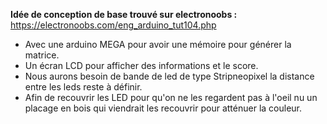 
__Idée de conception de base trouvé sur electronoobs :__ https://electronoobs.com/eng_arduino_tut104.php 
* Avec une arduino MEGA pour avoir une mémoire pour générer la matrice.
* Un écran LCD pour afficher des informations et le score.
* Nous aurons besoin de bande de led de type Stripneopixel la distance entre les leds reste à définir.
* Afin de recouvrir les LED pour qu'on ne les regardent pas à l'oeil nu un placage en bois qui viendrait les recouvrir pour atténuer la couleur.
